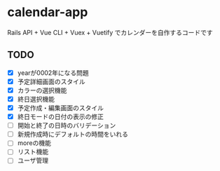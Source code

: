 # calendar-app
Rails API + Vue CLI + Vuex + Vuetify でカレンダーを自作するコードです

## TODO
- [x] yearが0002年になる問題
- [x] 予定詳細画面のスタイル
- [x] カラーの選択機能
- [x] 終日選択機能
- [x] 予定作成・編集画面のスタイル
- [x] 終日モードの日付の表示の修正
- [ ] 開始と終了の日時のバリデーション
- [ ] 新規作成時にデフォルトの時間をいれる
- [ ] moreの機能
- [ ] リスト機能
- [ ] ユーザ管理
